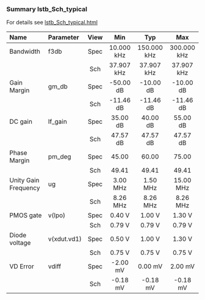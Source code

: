 ### Summary lstb_Sch_typical

For details see <a href='lstb_Sch_typical.html'>lstb_Sch_typical.html</a>

|**Name**|**Parameter**|**View**|**Min** | **Typ** | **Max**|
|:---|:---|:---:|:---:|:---:|:---:|
|Bandwidth|f3db | Spec | 10.000 kHz | 150.000 kHz | 300.000 kHz |
| | | Sch|37.907 kHz | 37.907 kHz | 37.907 kHz |
|Gain Margin|gm\_db | Spec | -50.00 dB | -10.00 dB | -10.00 dB |
| | | Sch|-11.46 dB | -11.46 dB | -11.46 dB |
|DC gain|lf\_gain | Spec | 35.00 dB | 40.00 dB | 55.00 dB |
| | | Sch|47.57 dB | 47.57 dB | 47.57 dB |
|Phase Margin|pm\_deg | Spec | 45.00  | 60.00  | 75.00  |
| | | Sch|49.41  | 49.41  | 49.41  |
|Unity Gain Frequency|ug | Spec | 3.00 MHz | 1.50 MHz | 15.00 MHz |
| | | Sch|8.26 MHz | 8.26 MHz | 8.26 MHz |
|PMOS gate|v(lpo) | Spec | 0.40 V | 1.00 V | 1.30 V |
| | | Sch|0.79 V | 0.79 V | 0.79 V |
|Diode voltage|v(xdut.vd1) | Spec | 0.50 V | 1.00 V | 1.30 V |
| | | Sch|0.75 V | 0.75 V | 0.75 V |
|VD Error|vdiff | Spec | -2.00 mV | 0.00 mV | 2.00 mV |
| | | Sch|-0.18 mV | -0.18 mV | -0.18 mV |
